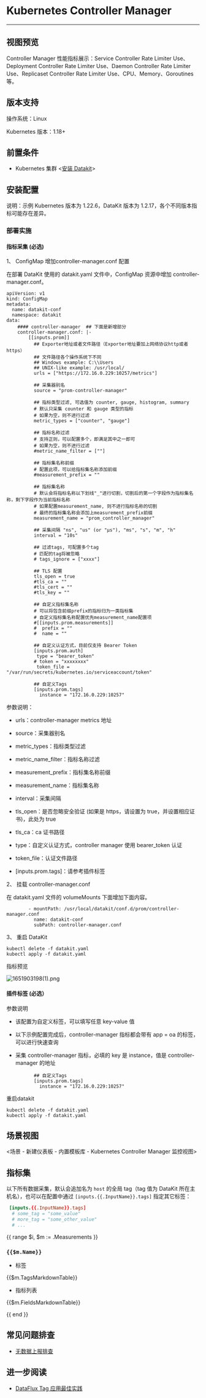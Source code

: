 # Kubernetes Controller Manager 
---

## 视图预览

Controller Manager 性能指标展示：Service Controller Rate Limiter Use、Deployment Controller Rate Limiter Use、Daemon Controller Rate Limiter Use、Replicaset Controller Rate Limiter Use、CPU、Memory、Goroutines等。

## 版本支持

操作系统：Linux

Kubernetes 版本：1.18+

## 前置条件

- Kubernetes 集群 <[安装 Datakit](kube-metric-server.md)>

## 安装配置

说明：示例 Kubernetes 版本为 1.22.6，DataKit 版本为 1.2.17，各个不同版本指标可能存在差异。

### 部署实施

#### 指标采集 (必选)

1、 ConfigMap 增加controller-manager.conf 配置

在部署 DataKit 使用的 datakit.yaml 文件中，ConfigMap 资源中增加 controller-manager.conf。

```
apiVersion: v1
kind: ConfigMap
metadata:
  name: datakit-conf
  namespace: datakit
data:    
    #### controller-manager  ## 下面是新增部分
    controller-manager.conf: |-    
        [[inputs.prom]]
          ## Exporter地址或者文件路径（Exporter地址要加上网络协议http或者https）
          ## 文件路径各个操作系统下不同
          ## Windows example: C:\\Users
          ## UNIX-like example: /usr/local/
          urls = ["https://172.16.0.229:10257/metrics"]

          ## 采集器别名
          source = "prom-controller-manager"

          ## 指标类型过滤, 可选值为 counter, gauge, histogram, summary
          # 默认只采集 counter 和 gauge 类型的指标
          # 如果为空，则不进行过滤
          metric_types = ["counter", "gauge"]

          ## 指标名称过滤
          # 支持正则，可以配置多个，即满足其中之一即可
          # 如果为空，则不进行过滤
          #metric_name_filter = [""]

          ## 指标集名称前缀
          # 配置此项，可以给指标集名称添加前缀
          #measurement_prefix = ""

          ## 指标集名称
          # 默认会将指标名称以下划线"_"进行切割，切割后的第一个字段作为指标集名称，剩下字段作为当前指标名称
          # 如果配置measurement_name, 则不进行指标名称的切割
          # 最终的指标集名称会添加上measurement_prefix前缀
          measurement_name = "prom_controller_manager"

          ## 采集间隔 "ns", "us" (or "µs"), "ms", "s", "m", "h"
          interval = "10s"

          ## 过滤tags, 可配置多个tag
          # 匹配的tag将被忽略
          # tags_ignore = ["xxxx"]

          ## TLS 配置
          tls_open = true
          #tls_ca = ""
          #tls_cert = ""
          #tls_key = ""

          ## 自定义指标集名称
          # 可以将包含前缀prefix的指标归为一类指标集
          # 自定义指标集名称配置优先measurement_name配置项
          #[[inputs.prom.measurements]]
          #  prefix = ""
          #  name = ""

          ## 自定义认证方式，目前仅支持 Bearer Token
          [inputs.prom.auth]
           type = "bearer_token"
          # token = "xxxxxxxx"
           token_file = "/var/run/secrets/kubernetes.io/serviceaccount/token"

          ## 自定义Tags
          [inputs.prom.tags]
            instance = "172.16.0.229:10257"   
```

参数说明：

- urls：controller-manager  metrics 地址

- source：采集器别名
- metric_types：指标类型过滤
- metric_name_filter：指标名称过滤
- measurement_prefix：指标集名称前缀
- measurement_name：指标集名称
- interval：采集间隔
- tls_open：是否忽略安全验证 (如果是 https，请设置为 true，并设置相应证书)，此处为 true
- tls_ca：ca 证书路径
- type：自定义认证方式，controller manager 使用 bearer_token 认证
-  token_file：认证文件路径
- [inputs.prom.tags]：请参考插件标签

2、 挂载 controller-manager.conf

在 datakit.yaml 文件的 volumeMounts 下面增加下面内容。

```
        - mountPath: /usr/local/datakit/conf.d/prom/controller-manager.conf
          name: datakit-conf
          subPath: controller-manager.conf
```

3、 重启 DataKit 

```
kubectl delete -f datakit.yaml
kubectl apply -f datakit.yaml
```


指标预览

![1651903198(1).png](../imgs/kubernetes_controller_manager-1.png)

#### 插件标签 (必选）

参数说明

- 该配置为自定义标签，可以填写任意 key-value 值

- 以下示例配置完成后，controller-manager 指标都会带有 app = oa 的标签，可以进行快速查询
- 采集 controller-manager 指标，必填的 key 是 instance，值是 controller-manager 的地址

    
```
          ## 自定义Tags
          [inputs.prom.tags]
            instance = "172.16.0.229:10257"   
```

重启datakit

```
kubectl delete -f datakit.yaml
kubectl apply -f datakit.yaml
```

## 场景视图

<场景 - 新建仪表板 - 内置模板库 - Kubernetes Controller Manager 监控视图>

## 指标集

以下所有数据采集，默认会追加名为 `host` 的全局 tag（tag 值为 DataKit 所在主机名），也可以在配置中通过 `[inputs.{{.InputName}}.tags]` 指定其它标签：

``` toml
 [inputs.{{.InputName}}.tags]
  # some_tag = "some_value"
  # more_tag = "some_other_value"
  # ...
```

{{ range $i, $m := .Measurements }}

### `{{$m.Name}}`

-  标签

{{$m.TagsMarkdownTable}}

- 指标列表

{{$m.FieldsMarkdownTable}}

{{ end }}

## 常见问题排查

- [无数据上报排查](why-no-data.md)

## 进一步阅读

- [DataFlux Tag 应用最佳实践](/best-practices/guance-skill/tag.md)
